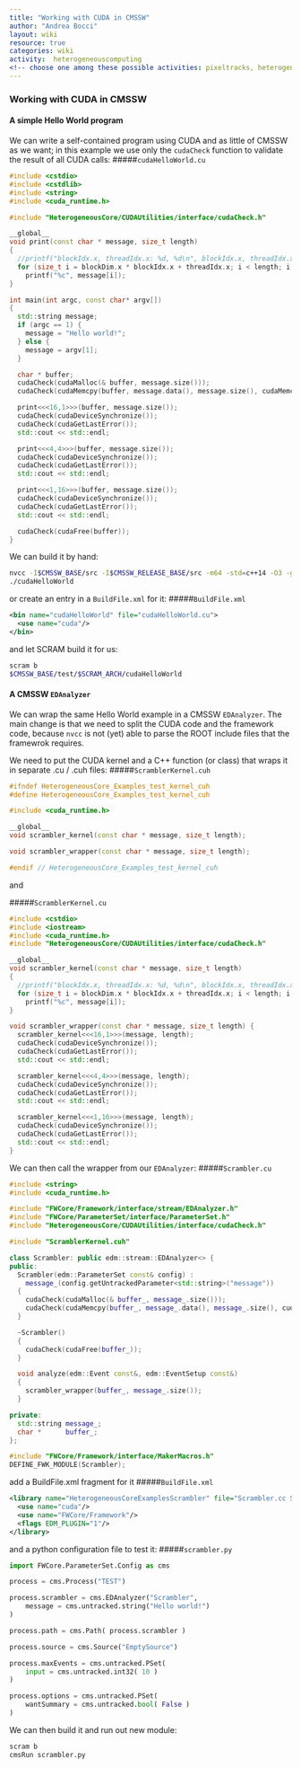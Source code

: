 ```yaml
---
title: "Working with CUDA in CMSSW"
author: "Andrea Bocci"
layout: wiki
resource: true
categories: wiki
activity:  heterogeneouscomputing
<!-- choose one among these possible activities: pixeltracks, heterogeneouscomputing, ml -->
---
```

### Working with CUDA in CMSSW

#### A simple Hello World program

We can write a self-contained program using CUDA and as little of CMSSW as we want; in this example we 
use only the `cudaCheck` function to validate the result of all CUDA calls:
#####`cudaHelloWorld.cu`
```c++
#include <cstdio>
#include <cstdlib>
#include <string>
#include <cuda_runtime.h>

#include "HeterogeneousCore/CUDAUtilities/interface/cudaCheck.h"

__global__
void print(const char * message, size_t length)
{
  //printf("blockIdx.x, threadIdx.x: %d, %d\n", blockIdx.x, threadIdx.x);
  for (size_t i = blockDim.x * blockIdx.x + threadIdx.x; i < length; i += blockDim.x * gridDim.x)
    printf("%c", message[i]);
}

int main(int argc, const char* argv[])
{
  std::string message;
  if (argc == 1) {
    message = "Hello world!";
  } else {
    message = argv[1];
  }

  char * buffer;
  cudaCheck(cudaMalloc(& buffer, message.size()));
  cudaCheck(cudaMemcpy(buffer, message.data(), message.size(), cudaMemcpyDefault));

  print<<<16,1>>>(buffer, message.size());
  cudaCheck(cudaDeviceSynchronize());
  cudaCheck(cudaGetLastError());
  std::cout << std::endl;

  print<<<4,4>>>(buffer, message.size());
  cudaCheck(cudaDeviceSynchronize());
  cudaCheck(cudaGetLastError());
  std::cout << std::endl;

  print<<<1,16>>>(buffer, message.size());
  cudaCheck(cudaDeviceSynchronize());
  cudaCheck(cudaGetLastError());
  std::cout << std::endl;

  cudaCheck(cudaFree(buffer));
}
```

We can build it by hand:
```bash
nvcc -I$CMSSW_BASE/src -I$CMSSW_RELEASE_BASE/src -m64 -std=c++14 -O3 -g -gencode arch=compute_35,code=sm_35 -gencode arch=compute_60,code=sm_60 -gencode arch=compute_70,code=sm_70 cudaHelloWorld.cu -o cudaHelloWorld
./cudaHelloWorld
```
or create an entry in a `BuildFile.xml` for it:
#####`BuildFile.xml`
```xml
<bin name="cudaHelloWorld" file="cudaHelloWorld.cu">
  <use name="cuda"/>
</bin>
```
and let SCRAM build it for us:
```bash
scram b
$CMSSW_BASE/test/$SCRAM_ARCH/cudaHelloWorld
```

#### A CMSSW `EDAnalyzer`

We can wrap the same Hello World example in a CMSSW `EDAnalyzer`.
The main change is that we need to split the CUDA code and the framework code, because `nvcc` is not (yet) able to
parse the ROOT include files that the framewrok requires.

We need to put the CUDA kernel and a C++ function (or class) that wraps it in separate .cu / .cuh files:
#####`ScramblerKernel.cuh`
```c++
#ifndef HeterogeneousCore_Examples_test_kernel_cuh
#define HeterogeneousCore_Examples_test_kernel_cuh

#include <cuda_runtime.h>

__global__
void scrambler_kernel(const char * message, size_t length);

void scrambler_wrapper(const char * message, size_t length);

#endif // HeterogeneousCore_Examples_test_kernel_cuh
```

and

#####`ScramblerKernel.cu`
```c++
#include <cstdio>
#include <iostream>
#include <cuda_runtime.h>
#include "HeterogeneousCore/CUDAUtilities/interface/cudaCheck.h"

__global__
void scrambler_kernel(const char * message, size_t length)
{
  //printf("blockIdx.x, threadIdx.x: %d, %d\n", blockIdx.x, threadIdx.x);
  for (size_t i = blockDim.x * blockIdx.x + threadIdx.x; i < length; i += blockDim.x * gridDim.x)
    printf("%c", message[i]);
}

void scrambler_wrapper(const char * message, size_t length) {
  scrambler_kernel<<<16,1>>>(message, length);
  cudaCheck(cudaDeviceSynchronize());
  cudaCheck(cudaGetLastError());
  std::cout << std::endl;

  scrambler_kernel<<<4,4>>>(message, length);
  cudaCheck(cudaDeviceSynchronize());
  cudaCheck(cudaGetLastError());
  std::cout << std::endl;

  scrambler_kernel<<<1,16>>>(message, length);
  cudaCheck(cudaDeviceSynchronize());
  cudaCheck(cudaGetLastError());
  std::cout << std::endl;
}
```

We can then call the wrapper from our `EDAnalyzer`:
#####`Scrambler.cu`
```c++
#include <string>
#include <cuda_runtime.h>

#include "FWCore/Framework/interface/stream/EDAnalyzer.h"
#include "FWCore/ParameterSet/interface/ParameterSet.h"
#include "HeterogeneousCore/CUDAUtilities/interface/cudaCheck.h"

#include "ScramblerKernel.cuh"

class Scrambler: public edm::stream::EDAnalyzer<> {
public:
  Scrambler(edm::ParameterSet const& config) :
    message_(config.getUntrackedParameter<std::string>("message"))
  {
    cudaCheck(cudaMalloc(& buffer_, message_.size()));
    cudaCheck(cudaMemcpy(buffer_, message_.data(), message_.size(), cudaMemcpyDefault));
  }

  ~Scrambler()
  {
    cudaCheck(cudaFree(buffer_));
  }

  void analyze(edm::Event const&, edm::EventSetup const&)
  {
    scrambler_wrapper(buffer_, message_.size());
  }

private:
  std::string message_;
  char *      buffer_;
};

#include "FWCore/Framework/interface/MakerMacros.h"
DEFINE_FWK_MODULE(Scrambler);
```

add a BuildFile.xml fragment for it
#####`BuildFile.xml`
```xml
<library name="HeterogeneousCoreExamplesScrambler" file="Scrambler.cc ScramblerKernel.cu">
  <use name="cuda"/>
  <use name="FWCore/Framework"/>
  <flags EDM_PLUGIN="1"/>
</library>
```

and a python configuration file to test it:
#####`scrambler.py`
```python
import FWCore.ParameterSet.Config as cms

process = cms.Process("TEST")

process.scrambler = cms.EDAnalyzer("Scrambler",
    message = cms.untracked.string("Hello world!")
)

process.path = cms.Path( process.scrambler )

process.source = cms.Source("EmptySource")

process.maxEvents = cms.untracked.PSet(
    input = cms.untracked.int32( 10 )
)

process.options = cms.untracked.PSet(
    wantSummary = cms.untracked.bool( False )
)
```

We can then build it and run out new module:
```bash
scram b
cmsRun scrambler.py
```

